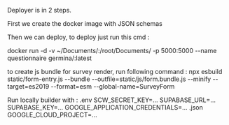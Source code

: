 Deployer is in 2 steps. 


First we create the docker image with JSON schemas

Then we can deploy, to deploy just run this cmd : 

docker run -d -v ~/Documents/<qid>:/root/Documents/<qid> -p 5000:5000 --name questionnaire germina/<qid>:latest

to create js bundle for survey render, run following command : 
npx esbuild static/form-entry.js   --bundle   --outfile=static/js/form.bundle.js   --minify   --target=es2019   --format=esm   --global-name=SurveyForm


Run locally builder with : 
.env 
SCW_SECRET_KEY=...
SUPABASE_URL=...
SUPABASE_KEY=...
GOOGLE_APPLICATION_CREDENTIALS=... .json
GOOGLE_CLOUD_PROJECT=...
